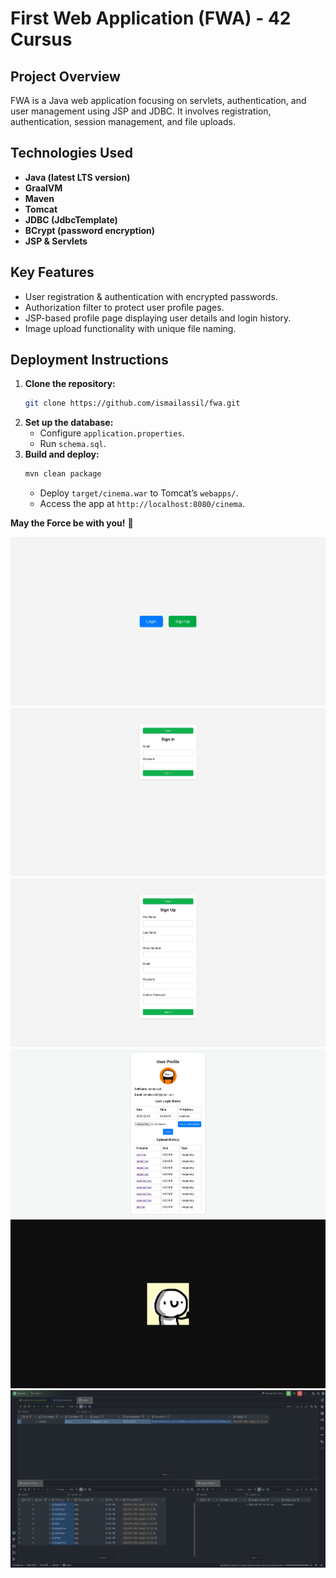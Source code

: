 # First Web Application (FWA) - 42 Cursus

## Project Overview
FWA is a Java web application focusing on servlets, authentication, and user management using JSP and JDBC. It involves registration, authentication, session management, and file uploads.

## Technologies Used
- **Java (latest LTS version)**
- **GraalVM**
- **Maven**
- **Tomcat**
- **JDBC (JdbcTemplate)**
- **BCrypt (password encryption)**
- **JSP & Servlets**

## Key Features
- User registration & authentication with encrypted passwords.
- Authorization filter to protect user profile pages.
- JSP-based profile page displaying user details and login history.
- Image upload functionality with unique file naming.

## Deployment Instructions
1. **Clone the repository:**
   ```sh
   git clone https://github.com/ismailassil/fwa.git
   ```
2. **Set up the database:**
   - Configure `application.properties`.
   - Run `schema.sql`.
3. **Build and deploy:**
   ```sh
   mvn clean package
   ```
   - Deploy `target/cinema.war` to Tomcat’s `webapps/`.
   - Access the app at `http://localhost:8080/cinema`.

**May the Force be with you!** 🚀

![Landing Page](images/Landing.jpeg)
![SignIn Page](images/SignIn.jpeg)
![SignUp Page](images/SignUp.jpeg)
![Profile Page](images/Profile.jpeg)
![Image Link](images/Image_from_db.jpeg)
![Databases](images/databases.png)
